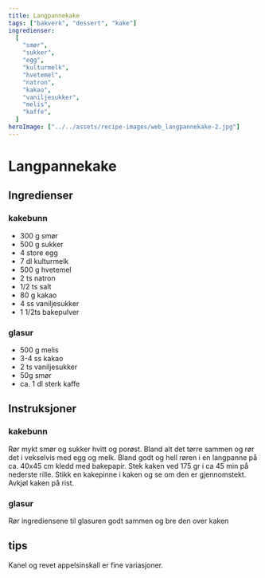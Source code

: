 ```yaml
---
title: Langpannekake
tags: ["bakverk", "dessert", "kake"]
ingredienser:
  [
    "smør",
    "sukker",
    "egg",
    "kulturmelk",
    "hvetemel",
    "natron",
    "kakao",
    "vaniljesukker",
    "melis",
    "kaffe",
  ]
heroImage: ["../../assets/recipe-images/web_langpannekake-2.jpg"]
---
```


# Langpannekake

## Ingredienser

### kakebunn

- 300 g smør
- 500 g sukker
- 4 store egg
- 7 dl kulturmelk
- 500 g hvetemel
- 2 ts natron
- 1/2 ts salt
- 80 g kakao
- 4 ss vaniljesukker
- 1 1/2ts bakepulver

### glasur

- 500 g melis
- 3-4 ss kakao
- 2 ts vaniljesukker
- 50g smør
- ca. 1 dl sterk kaffe

## Instruksjoner

### kakebunn

Rør mykt smør og sukker hvitt og porøst. Bland alt det tørre sammen og rør det i vekselvis med egg og melk. Bland godt og hell røren i en langpanne på ca. 40x45 cm kledd med bakepapir. Stek kaken ved 175 gr i ca 45 min på nederste rille. Stikk en kakepinne i kaken og se om den er gjennomstekt. Avkjøl kaken på rist.

### glasur

Rør ingrediensene til glasuren godt sammen og bre den over kaken

## tips

Kanel og revet appelsinskall er fine variasjoner.
